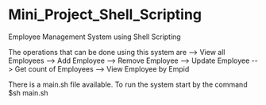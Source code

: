# Mini_Project_Shell_Scripting

Employee Management System using Shell Scripting 

The operations that can be done using this system are 
--> View all Employees
--> Add Employee
--> Remove Employee
--> Update Employee
--> Get count of Employees
--> View Employee by Empid

There is a main.sh file available.
To run the system start by the command $sh main.sh

